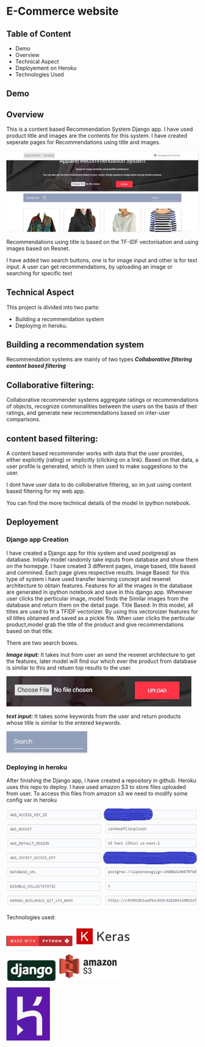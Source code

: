 # E-Commerce website

## Table of Content

- Demo
- Overview
- Technical Aspect
- Deployement on Heroku
- Technologies Used


## Demo



## Overview
This is a content based Recommendation System Django app. I have used product title and images are the contents for this system. I have created seperate pages for Recommendations using title and images. 

![Alt text](/pics/logos/overview.JPG?raw=true "Optional Title")

Recommendations using title is based on the TF-IDF vectorisation and using images based on Resnet.

I have added two search buttons, one is for image input and other is for text input. A user can get recommendations, by uploading an image or searching for specific text



## Technical Aspect

This project is divided into two parts:
- Building a recommendation system
- Deploying in heroku.

## Building a recommendation system
Recommendation systems are mainly of two types
***Collaborative filtering***
***content based filtering***
## Collaborative filtering:
Collaborative recommender systems aggregate ratings or recommendations of objects, recognize commonalities between the users on the basis of their ratings, and generate new recommendations based on inter-user comparisons.
## content based filtering:
A content based recommender works with data that the user provides, either explicitly (rating) or implicitly (clicking on a link). Based on that data, a user profile is generated, which is then used to make suggestions to the user. 

I dont have user data to do colloberative filtering, so im just using content based filtering for my web app.

You can find the more technical details of the model in ipython notebook.

## Deployement
### Django app Creation
I have created a Django app for this system and used postgresql as database. Intially model randomly take inputs from database and show them on the homepge. 
I have created 3 different pages, image based, title based and comnined. Each page gives respective results.
Image Based: for this type of system i have used transfer learning concept and resenet architecture to obtain features. Features for all the images in the database are generated in ipython notebook and save in this django app.
Whenever user clicks the perticular image, model finds the Similar images from the database and return them on the detail page.
Title Based: In this model, all titles are used to fit a TFIDF vectorizer. By using this vectoroizer features for sll titles obtained and saved as a pickle file. When user clicks the perticular product,model grab the title of the product and give recommendations based on that title.



There are two search boxes.

***Image input:***
It takes inut from user an send the resenet architecture to get the features, later model will find our which ever the product from database is similar to this and retuen top results to the user.

![Alt text](/pics/logos/Image_search.JPG?raw=true "Optional Title")

***text input:***
It takes some keywords from the user and return products whose title is similar to the entered keywords.

![Alt text](/pics/logos/title_search.JPG?raw=true "Optional Title")

### Deploying in heroku
After finishing the Django app, i have created a repository in github. Heroku uses this repo to deploy.
I have used amazon S3 to store files uploaded from user. To access this files from amazon s3 we need to modify some config var in heroku

![Alt text](/pics/logos/herokuConfig.JPG?raw=true "Optional Title")

Technologies used:

![Alt text](/pics/logos/python.JPG?raw=true "Optional Title")
![Alt text](/pics/logos/keras.JPG?raw=true "Optional Title")

![Alt text](/pics/logos/django.JPG?raw=true "Optional Title")
![Alt text](/pics/logos/amazons3.JPG?raw=true "Optional Title")

![Alt text](/pics/logos/heroku.JPG?raw=true "Optional Title")


